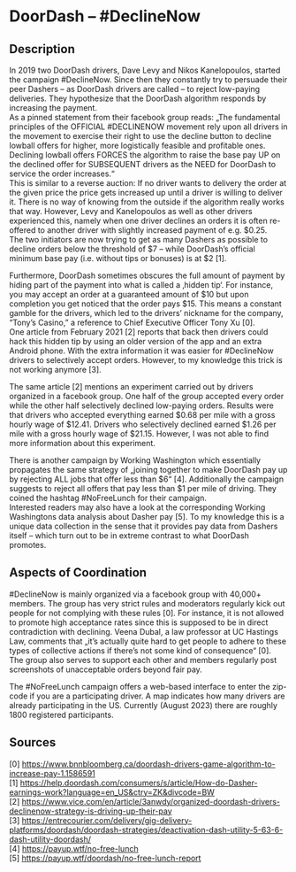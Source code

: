 # DoorDash – \#DeclineNow

## Description

In 2019 two DoorDash drivers, Dave Levy and Nikos Kanelopoulos, started the campaign #DeclineNow. Since then they constantly try to persuade their peer Dashers – as DoorDash drivers are called – to reject low-paying deliveries. They hypothesize that the DoorDash algorithm responds by increasing the payment.   
As a pinned statement from their facebook group reads: „The fundamental principles of the OFFICIAL #DECLINENOW movement rely upon all drivers in the movement to exercise their right to use the decline button to decline lowball offers for higher, more logistically feasible and profitable ones. Declining lowball offers FORCES the algorithm to raise the base pay UP on the declined offer for SUBSEQUENT drivers as the NEED for DoorDash to service the order increases.“   
This is similar to a reverse auction: If no driver wants to delivery the order at the given price the price gets increased up until a driver is willing to deliver it. There is no way of knowing from the outside if the algorithm really works that way. However, Levy and Kanelopoulos as well as other drivers experienced this, namely when one driver declines an orders it is often re-offered to another driver with slightly increased payment of e.g. $0.25.   
The two initiators are now trying to get as many Dashers as possible to decline orders below the threshold of $7 – while DoorDash’s official minimum base pay (i.e. without tips or bonuses) is at $2 [1].   

Furthermore, DoorDash sometimes obscures the full amount of payment by hiding part of the payment into what is called a ‚hidden tip‘. For instance, you may accept an order at a guaranteed amount of $10 but upon completion you get noticed that the order pays $15. This means a constant gamble for the drivers, which led to the drivers’ nickname for the company, “Tony’s Casino,” a reference to Chief Executive Officer Tony Xu [0].    
One article from February 2021 [2] reports that back then drivers could hack this hidden tip by using an older version of the app and an extra Android phone. With the extra information it was easier for #DeclineNow drivers to selectively accept orders. However, to my knowledge this trick is not working anymore [3].  

The same article [2] mentions an experiment carried out by drivers organized in a facebook group. One half of the group accepted every order while the other half selectively declined low-paying orders. Results were that drivers who accepted everything earned $0.68 per mile with a gross hourly wage of $12.41. Drivers who selectively declined earned $1.26 per mile with a gross hourly wage of $21.15. However, I was not able to find more information about this experiment.   

There is another campaign by Working Washington which essentially propagates the same strategy of „joining together to make DoorDash pay up by rejecting ALL jobs that offer less than $6“ [4]. Additionally the campaign suggests to reject all offers that pay less than $1 per mile of driving. They coined the hashtag #NoFreeLunch for their campaign.    
Interested readers may also have a look at the corresponding Working Washingtons data analysis about Dasher pay [5]. To my knowledge this is a unique data collection in the sense that it provides pay data from  Dashers itself – which turn out to be in extreme contrast to what DoorDash promotes.   


## Aspects of Coordination 

#DeclineNow is mainly organized via a facebook group with 40,000+ members. The group has very strict rules and moderators regularly kick out people for not complying with these rules [0]. For instance, it is not allowed to promote high acceptance rates since this is supposed to be in direct contradiction with declining. Veena Dubal, a law professor at UC Hastings Law, comments that „it’s actually quite hard to get people to adhere to these types of collective actions if there’s not some kind of consequence“ [0].   
The group also serves to support each other and members regularly post screenshots of unacceptable orders beyond fair pay.   

The #NoFreeLunch campaign offers a web-based interface to enter the zip-code if you are a participating driver. A map indicates how many drivers are already participating in the US.   Currently (August 2023) there are roughly 1800 registered participants.   

## Sources

[0] https://www.bnnbloomberg.ca/doordash-drivers-game-algorithm-to-increase-pay-1.1586591   
[1] https://help.doordash.com/consumers/s/article/How-do-Dasher-earnings-work?language=en_US&ctry=ZK&divcode=BW    
[2] https://www.vice.com/en/article/3anwdy/organized-doordash-drivers-declinenow-strategy-is-driving-up-their-pay   
[3] https://entrecourier.com/delivery/gig-delivery-platforms/doordash/doordash-strategies/deactivation-dash-utility-5-63-6-dash-utility-doordash/   
[4] https://payup.wtf/no-free-lunch   
[5] https://payup.wtf/doordash/no-free-lunch-report  
